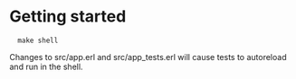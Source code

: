 # Getting started

```
  make shell
```

Changes to src/app.erl and src/app_tests.erl will cause tests to autoreload and run in the shell.

